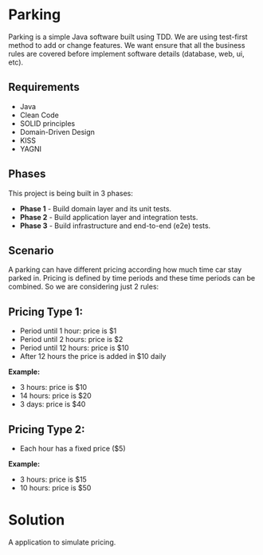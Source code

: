 # Parking
Parking is a simple Java software built using TDD. We are using test-first method to add or change features. We want ensure that all the business rules are covered before implement software details (database, web, ui, etc).

## Requirements
* Java
* Clean Code
* SOLID principles
* Domain-Driven Design
* KISS
* YAGNI

## Phases
This project is being built in 3 phases:

+ <b>Phase 1</b> - Build domain layer and its unit tests.
+ <b>Phase 2</b> - Build application layer and integration tests.
+ <b>Phase 3</b> - Build infrastructure and end-to-end (e2e) tests.

## Scenario
A parking can have different pricing according how much time car stay parked in. Pricing is defined by time periods and these time periods can be combined. So we are considering just 2 rules:

## Pricing Type 1: 
+ Period until 1 hour: price is $1
+ Period until 2 hours: price is $2
+ Period until 12 hours: price is $10 
+ After 12 hours the price is added in $10 daily
 
<b>Example:</b>  
+ 3 hours: price is $10
+ 14 hours: price is $20 
+ 3 days: price is $40 

## Pricing Type 2: 
+ Each hour has a fixed price ($5)
 
<b>Example:</b> 
+ 3 hours: price is $15
+ 10 hours: price is $50

# Solution
A application to simulate pricing.
